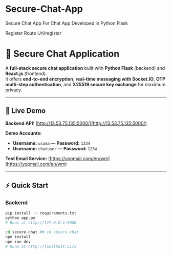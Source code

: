# Secure-Chat-App
Secure Chat App For Chat App Developed in Python Flask

Register Route Url/register

# 🔐 Secure Chat Application

A **full-stack secure chat application** built with **Python Flask** (backend) and **React.js** (frontend).  
It offers **end-to-end encryption**, **real-time messaging with Socket.IO**, **OTP multi-step authentication**, and **X25519 secure key exchange** for maximum privacy.

---

## 🚀 Live Demo

**Backend API:** [http://13.53.75.135:5000/](http://13.53.75.135:5000/)  

**Demo Accounts:**
- **Username:** `usama` — **Password:** `1234`
- **Username:** `chatuser` — **Password:** `1234`

**Test Email Service:** [https://yopmail.com/en/wm](https://yopmail.com/en/wm)

---

## ⚡ Quick Start

### Backend
```bash
pip install -r requirements.txt
python app.py
# Runs at http://127.0.0.1:5000

cd secure-chat ## cd secure-chat
npm install
npm run dev
# Runs at http://localhost:5173